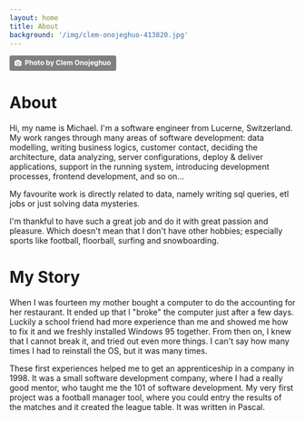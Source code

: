 ```yaml
---
layout: home
title: About
background: '/img/clem-onojeghuo-413820.jpg'
---
```


<!-- Credit header image -->
<a style="background-color:gray;color:white;text-decoration:none;padding:4px 6px;font-family:-apple-system, BlinkMacSystemFont, &quot;San Francisco&quot;, &quot;Helvetica Neue&quot;, Helvetica, Ubuntu, Roboto, Noto, &quot;Segoe UI&quot;, Arial, sans-serif;font-size:12px;font-weight:bold;line-height:1.2;display:inline-block;border-radius:3px;" href="https://unsplash.com/@clemono2?utm_medium=referral&amp;utm_campaign=photographer-credit&amp;utm_content=creditBadge" target="_blank" rel="noopener noreferrer" title="Download free do whatever you want high-resolution photos from Clem Onojeghuo"><span style="display:inline-block;padding:2px 3px;"><svg xmlns="http://www.w3.org/2000/svg" style="height:12px;width:auto;position:relative;vertical-align:middle;top:-1px;fill:white;" viewBox="0 0 32 32"><title>unsplash-logo</title><path d="M20.8 18.1c0 2.7-2.2 4.8-4.8 4.8s-4.8-2.1-4.8-4.8c0-2.7 2.2-4.8 4.8-4.8 2.7.1 4.8 2.2 4.8 4.8zm11.2-7.4v14.9c0 2.3-1.9 4.3-4.3 4.3h-23.4c-2.4 0-4.3-1.9-4.3-4.3v-15c0-2.3 1.9-4.3 4.3-4.3h3.7l.8-2.3c.4-1.1 1.7-2 2.9-2h8.6c1.2 0 2.5.9 2.9 2l.8 2.4h3.7c2.4 0 4.3 1.9 4.3 4.3zm-8.6 7.5c0-4.1-3.3-7.5-7.5-7.5-4.1 0-7.5 3.4-7.5 7.5s3.3 7.5 7.5 7.5c4.2-.1 7.5-3.4 7.5-7.5z"></path></svg></span><span style="display:inline-block;padding:2px 3px;">Photo by Clem Onojeghuo</span></a>

# About
Hi, my name is Michael. I'm a software engineer from Lucerne, Switzerland.
My work ranges through many areas of software development: data modelling, writing business logics, customer contact, deciding the architecture, data analyzing, server configurations, deploy & deliver applications, support in the running system, introducing development processes, frontend development, and so on...

My favourite work is directly related to data, namely writing sql queries, etl jobs or just solving data mysteries.

I'm thankful to have such a great job and do it with great passion and pleasure.
Which doesn't mean that I don't have other hobbies; especially sports like football, floorball, surfing and snowboarding.


# My Story
When I was fourteen my mother bought a computer to do the accounting for her restaurant.
It ended up that I "broke" the computer just after a few days. Luckily a school friend had more experience than me and showed me how to fix it and we freshly installed Windows 95 together. From then on, I knew that I cannot break it, and tried out even more things. I can't say how many  times I had to reinstall the OS, but it was many times.

These first experiences helped me to get an apprenticeship in a company in 1998.
It was a small software development company, where I had a really good mentor, who taught me the 101 of software development.
My very first project was a football manager tool, where you could entry the results of the matches and it created the league table.
It was written in Pascal. 
